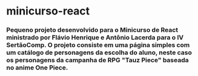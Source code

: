 # minicurso-react


<h3>Pequeno projeto desenvolvido para o Minicurso de React ministrado por Flávio Henrique e Antônio Lacerda para o IV SertãoComp. O projeto consiste em uma página simples com um catálogo de personagens da escolha do aluno, neste caso os personagens da campanha de RPG "Tauz Piece" baseada no anime One Piece.</h3>
